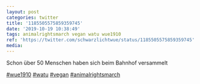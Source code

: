 ```yaml
---
layout: post
categories: twitter
title: '1185505575859359745'
date: '2019-10-19 10:38:49'
tags: animalrightsmarch vegan watu wue1910
ref: 'https://twitter.com/schwarzlichtwue/status/1185505575859359745'
media:
---
```

Schon über 50 Menschen haben sich beim Bahnhof versammelt

[#wue1910](/t/wue1910) [#watu](/t/watu) [#vegan](/t/vegan) [#animalrightsmarch](/t/animalrightsmarch)